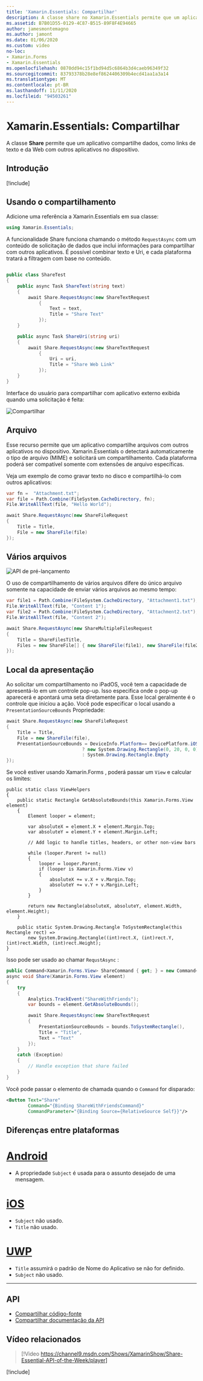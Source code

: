 ```yaml
---
title: 'Xamarin.Essentials: Compartilhar'
description: A classe share no Xamarin.Essentials permite que um aplicativo Compartilhe dados, como links de texto e da Web, para outros aplicativos no dispositivo.
ms.assetid: B7B01D55-0129-4C87-B515-89F8F4E94665
author: jamesmontemagno
ms.author: jamont
ms.date: 01/06/2020
ms.custom: video
no-loc:
- Xamarin.Forms
- Xamarin.Essentials
ms.openlocfilehash: 0870dd94c15f1bd94d5c6864b3d4caeb96349f32
ms.sourcegitcommit: 83793378b28e8ef8624406309b4ecd41aa1a3a14
ms.translationtype: MT
ms.contentlocale: pt-BR
ms.lasthandoff: 11/11/2020
ms.locfileid: "94503261"
---
```

# <a name="no-locxamarinessentials-share"></a>Xamarin.Essentials: Compartilhar

A classe **Share** permite que um aplicativo compartilhe dados, como links de texto e da Web com outros aplicativos no dispositivo.

## <a name="get-started"></a>Introdução

[!include[](~/essentials/includes/get-started.md)]

## <a name="using-share"></a>Usando o compartilhamento

Adicione uma referência a Xamarin.Essentials em sua classe:

```csharp
using Xamarin.Essentials;
```

A funcionalidade Share funciona chamando o método `RequestAsync` com um conteúdo de solicitação de dados que inclui informações para compartilhar com outros aplicativos. É possível combinar texto e Uri, e cada plataforma tratará a filtragem com base no conteúdo.

```csharp

public class ShareTest
{
    public async Task ShareText(string text)
    {
        await Share.RequestAsync(new ShareTextRequest
            {
                Text = text,
                Title = "Share Text"
            });
    }

    public async Task ShareUri(string uri)
    {
        await Share.RequestAsync(new ShareTextRequest
            {
                Uri = uri,
                Title = "Share Web Link"
            });
    }
}
```

Interface do usuário para compartilhar com aplicativo externo exibida quando uma solicitação é feita:

![Compartilhar](images/share.png)

## <a name="file"></a>Arquivo

Esse recurso permite que um aplicativo compartilhe arquivos com outros aplicativos no dispositivo. Xamarin.Essentials o detectará automaticamente o tipo de arquivo (MIME) e solicitará um compartilhamento. Cada plataforma poderá ser compatível somente com extensões de arquivo específicas.

Veja um exemplo de como gravar texto no disco e compartilhá-lo com outros aplicativos:

```csharp
var fn =  "Attachment.txt";
var file = Path.Combine(FileSystem.CacheDirectory, fn);
File.WriteAllText(file, "Hello World");

await Share.RequestAsync(new ShareFileRequest
{
    Title = Title,
    File = new ShareFile(file)
});
```

## <a name="multiple-files"></a>Vários arquivos

![API de pré-lançamento](~/media/shared/preview.png)

O uso de compartilhamento de vários arquivos difere do único arquivo somente na capacidade de enviar vários arquivos ao mesmo tempo:

```csharp
var file1 = Path.Combine(FileSystem.CacheDirectory, "Attachment1.txt");
File.WriteAllText(file, "Content 1");
var file2 = Path.Combine(FileSystem.CacheDirectory, "Attachment2.txt");
File.WriteAllText(file, "Content 2");

await Share.RequestAsync(new ShareMultipleFilesRequest
{
    Title = ShareFilesTitle,
    Files = new ShareFile[] { new ShareFile(file1), new ShareFile(file2) }
});
```

## <a name="presentation-location"></a>Local da apresentação

Ao solicitar um compartilhamento no iPadOS, você tem a capacidade de apresentá-lo em um controle pop-up. Isso especifica onde o pop-up aparecerá e apontará uma seta diretamente para. Esse local geralmente é o controle que iniciou a ação. Você pode especificar o local usando a `PresentationSourceBounds` Propriedade:

```csharp
await Share.RequestAsync(new ShareFileRequest
{
    Title = Title,
    File = new ShareFile(file),
    PresentationSourceBounds = DeviceInfo.Platform== DevicePlatform.iOS && DeviceInfo.Idiom == DeviceIdiom.Tablet
                            ? new System.Drawing.Rectangle(0, 20, 0, 0)
                            : System.Drawing.Rectangle.Empty
});
```

Se você estiver usando Xamarin.Forms , poderá passar um `View` e calcular os limites:


```
public static class ViewHelpers
{
    public static Rectangle GetAbsoluteBounds(this Xamarin.Forms.View element)
    {
        Element looper = element;

        var absoluteX = element.X + element.Margin.Top;
        var absoluteY = element.Y + element.Margin.Left;

        // Add logic to handle titles, headers, or other non-view bars

        while (looper.Parent != null)
        {
            looper = looper.Parent;
            if (looper is Xamarin.Forms.View v)
            {
                absoluteX += v.X + v.Margin.Top;
                absoluteY += v.Y + v.Margin.Left;
            }
        }

        return new Rectangle(absoluteX, absoluteY, element.Width, element.Height);
    }

    public static System.Drawing.Rectangle ToSystemRectangle(this Rectangle rect) =>
        new System.Drawing.Rectangle((int)rect.X, (int)rect.Y, (int)rect.Width, (int)rect.Height);
}
```

Isso pode ser usado ao chamar `RequstAsync` :

```csharp
public Command<Xamarin.Forms.View> ShareCommand { get; } = new Command<Xamarin.Forms.View>(Share);
async void Share(Xamarin.Forms.View element)
{
    try
    {
        Analytics.TrackEvent("ShareWithFriends");
        var bounds = element.GetAbsoluteBounds();

        await Share.RequestAsync(new ShareTextRequest
        {
            PresentationSourceBounds = bounds.ToSystemRectangle(),
            Title = "Title",
            Text = "Text"
        });
    }
    catch (Exception)
    {
        // Handle exception that share failed
    }
}
```

Você pode passar o elemento de chamada quando o `Command` for disparado:

```xml
<Button Text="Share"
        Command="{Binding ShareWithFriendsCommand}"
        CommandParameter="{Binding Source={RelativeSource Self}}"/>
```

## <a name="platform-differences"></a>Diferenças entre plataformas

# <a name="android"></a>[Android](#tab/android)

- A propriedade `Subject` é usada para o assunto desejado de uma mensagem.

# <a name="ios"></a>[iOS](#tab/ios)

- `Subject` não usado.
- `Title` não usado.

# <a name="uwp"></a>[UWP](#tab/uwp)

- `Title` assumirá o padrão de Nome do Aplicativo se não for definido.
- `Subject` não usado.

-----

## <a name="api"></a>API

- [Compartilhar código-fonte](https://github.com/xamarin/Essentials/tree/main/Xamarin.Essentials/Share)
- [Compartilhar documentação da API](xref:Xamarin.Essentials.Share)

## <a name="related-video"></a>Vídeo relacionados

> [!Video https://channel9.msdn.com/Shows/XamarinShow/Share-Essential-API-of-the-Week/player]

[!include[](~/essentials/includes/xamarin-show-essentials.md)]
